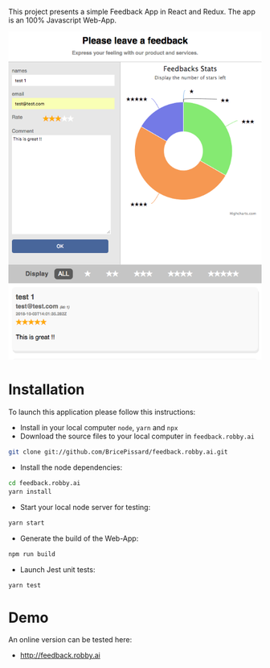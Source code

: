 This project presents a simple Feedback App in React and Redux.
The app is an 100% Javascript Web-App.

![alt text](./public/img/preview_final.png)

# Installation
To launch this application please follow this instructions:
- Install in your local computer ``node``, ``yarn`` and ``npx``
- Download the source files to your local computer in ``feedback.robby.ai``
```sh
git clone git://github.com/BricePissard/feedback.robby.ai.git
```
- Install the node dependencies:
```sh
cd feedback.robby.ai
yarn install
```

- Start your local node server for testing:
```sh
yarn start
```

- Generate the build of the Web-App:
```sh
npm run build
```

- Launch Jest unit tests:
```sh
yarn test
```


# Demo

An online version can be tested here:
* http://feedback.robby.ai
